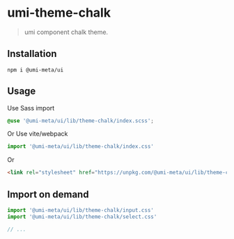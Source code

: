 # umi-theme-chalk

> umi component chalk theme.

## Installation

```shell
npm i @umi-meta/ui
```

## Usage

Use Sass import

```css
@use '@umi-meta/ui/lib/theme-chalk/index.scss';
```

Or Use vite/webpack

```javascript
import '@umi-meta/ui/lib/theme-chalk/index.css'
```

Or

```html
<link rel="stylesheet" href="https://unpkg.com/@umi-meta/ui/lib/theme-chalk/index.css" />
```

## Import on demand

```javascript
import '@umi-meta/ui/lib/theme-chalk/input.css'
import '@umi-meta/ui/lib/theme-chalk/select.css'

// ...
```
